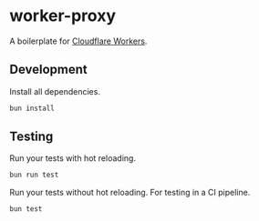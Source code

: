 # worker-proxy

A boilerplate for [Cloudflare Workers](https://workers.cloudflare.com/).

## Development

Install all dependencies.

```bash
bun install
```

## Testing

Run your tests with hot reloading.

```bash
bun run test
```

Run your tests without hot reloading. For testing in a CI pipeline.

```bash
bun test
```
